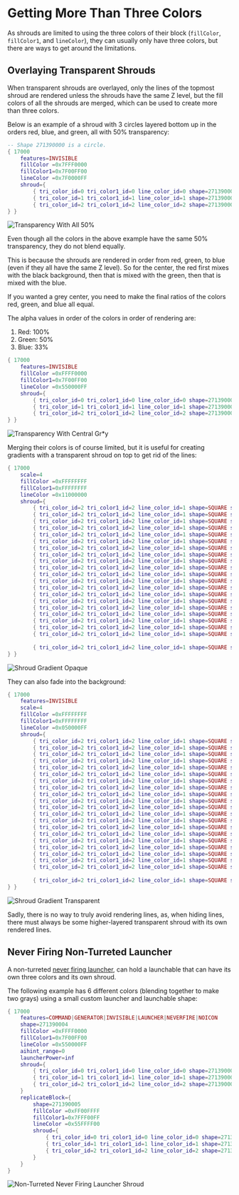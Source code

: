 # Getting More Than Three Colors
As shrouds are limited to using the three colors of their block (`fillColor`, `fillColor1`, and `lineColor`), they can usually only have three colors, but there are ways to get around the limitations.
## Overlaying Transparent Shrouds
When transparent shrouds are overlayed, only the lines of the topmost shroud are rendered unless the shrouds have the same Z level, but the fill colors of all the shrouds are merged, which can be used to create more than three colors.

Below is an example of a shroud with 3 circles layered bottom up in the orders red, blue, and green, all with 50% transparency:
```lua
-- Shape 271390000 is a circle.
{ 17000
	features=INVISIBLE
	fillColor =0x7FFF0000
	fillColor1=0x7F00FF00
	lineColor =0x7F0000FF
	shroud={
		{ tri_color_id=0 tri_color1_id=0 line_color_id=0 shape=271390000 size={10.0,10.0} offset={2.500, 2.500,0.01} }
		{ tri_color_id=1 tri_color1_id=1 line_color_id=1 shape=271390000 size={10.0,10.0} offset={4.665,-1.250,0.01} }
		{ tri_color_id=2 tri_color1_id=2 line_color_id=2 shape=271390000 size={10.0,10.0} offset={0.335,-1.250,0.01} }
} }
```

![Transparency With All 50%](./diagrams/shroud_transparency_50.png)

Even though all the colors in the above example have the same 50% transparency, they do not blend equally.

This is because the shrouds are rendered in order from red, green, to blue (even if they all have the same Z level). So for the center, the red first mixes with the black background, then that is mixed with the green, then that is mixed with the blue.

If you wanted a grey center, you need to make the final ratios of the colors red, green, and blue all equal.

The alpha values in order of the colors in order of rendering are:
1. Red:     100%
2. Green:    50%
3. Blue:     33%
```lua
{ 17000
	features=INVISIBLE
	fillColor =0xFFFF0000
	fillColor1=0x7F00FF00
	lineColor =0x550000FF
	shroud={
		{ tri_color_id=0 tri_color1_id=0 line_color_id=0 shape=271390000 size={10.0,10.0} offset={2.500, 2.500,0.01} }
		{ tri_color_id=1 tri_color1_id=1 line_color_id=1 shape=271390000 size={10.0,10.0} offset={4.665,-1.250,0.01} }
		{ tri_color_id=2 tri_color1_id=2 line_color_id=2 shape=271390000 size={10.0,10.0} offset={0.335,-1.250,0.01} }
} }
```
![Transparency With Central Gr*y](./diagrams/shroud_transparency_gr,y.png)

Merging their colors is of course limited, but it is useful for creating gradients with a transparent shroud on top to get rid of the lines:
```lua
{ 17000
	scale=4
	fillColor =0xFFFFFFFF
	fillColor1=0xFFFFFFFF
	lineColor =0x11000000
	shroud={
		{ tri_color_id=2 tri_color1_id=2 line_color_id=1 shape=SQUARE size={2* 1,20} offset={-10,0,0.01} }
		{ tri_color_id=2 tri_color1_id=2 line_color_id=1 shape=SQUARE size={2* 2,20} offset={-10,0,0.01} }
		{ tri_color_id=2 tri_color1_id=2 line_color_id=1 shape=SQUARE size={2* 3,20} offset={-10,0,0.01} }
		{ tri_color_id=2 tri_color1_id=2 line_color_id=1 shape=SQUARE size={2* 4,20} offset={-10,0,0.01} }
		{ tri_color_id=2 tri_color1_id=2 line_color_id=1 shape=SQUARE size={2* 5,20} offset={-10,0,0.01} }
		{ tri_color_id=2 tri_color1_id=2 line_color_id=1 shape=SQUARE size={2* 6,20} offset={-10,0,0.01} }
		{ tri_color_id=2 tri_color1_id=2 line_color_id=1 shape=SQUARE size={2* 7,20} offset={-10,0,0.01} }
		{ tri_color_id=2 tri_color1_id=2 line_color_id=1 shape=SQUARE size={2* 8,20} offset={-10,0,0.01} }
		{ tri_color_id=2 tri_color1_id=2 line_color_id=1 shape=SQUARE size={2* 9,20} offset={-10,0,0.01} }
		{ tri_color_id=2 tri_color1_id=2 line_color_id=1 shape=SQUARE size={2*10,20} offset={-10,0,0.01} }
		{ tri_color_id=2 tri_color1_id=2 line_color_id=1 shape=SQUARE size={2*11,20} offset={-10,0,0.01} }
		{ tri_color_id=2 tri_color1_id=2 line_color_id=1 shape=SQUARE size={2*12,20} offset={-10,0,0.01} }
		{ tri_color_id=2 tri_color1_id=2 line_color_id=1 shape=SQUARE size={2*13,20} offset={-10,0,0.01} }
		{ tri_color_id=2 tri_color1_id=2 line_color_id=1 shape=SQUARE size={2*14,20} offset={-10,0,0.01} }
		{ tri_color_id=2 tri_color1_id=2 line_color_id=1 shape=SQUARE size={2*15,20} offset={-10,0,0.01} }
		{ tri_color_id=2 tri_color1_id=2 line_color_id=1 shape=SQUARE size={2*16,20} offset={-10,0,0.01} }
		{ tri_color_id=2 tri_color1_id=2 line_color_id=1 shape=SQUARE size={2*17,20} offset={-10,0,0.01} }
		{ tri_color_id=2 tri_color1_id=2 line_color_id=1 shape=SQUARE size={2*18,20} offset={-10,0,0.01} }
		{ tri_color_id=2 tri_color1_id=2 line_color_id=1 shape=SQUARE size={2*19,20} offset={-10,0,0.01} }
		{ tri_color_id=2 tri_color1_id=2 line_color_id=1 shape=SQUARE size={2*20,20} offset={-10,0,0.01} }
		
		{ tri_color_id=2 tri_color1_id=2 line_color_id=1 shape=SQUARE size={2*20,20} offset={-10,0,0.03} }
} }
```
![Shroud Gradient Opaque](./diagrams/shroud_gradient_opaque.png)

They can also fade into the background:
```lua
{ 17000
	features=INVISIBLE
	scale=4
	fillColor =0xFFFFFFFF
	fillColor1=0xFFFFFFFF
	lineColor =0x050000FF
	shroud={
		{ tri_color_id=2 tri_color1_id=2 line_color_id=1 shape=SQUARE size={2* 1,20} offset={-10,0,0.01} }
		{ tri_color_id=2 tri_color1_id=2 line_color_id=1 shape=SQUARE size={2* 2,20} offset={-10,0,0.01} }
		{ tri_color_id=2 tri_color1_id=2 line_color_id=1 shape=SQUARE size={2* 3,20} offset={-10,0,0.01} }
		{ tri_color_id=2 tri_color1_id=2 line_color_id=1 shape=SQUARE size={2* 4,20} offset={-10,0,0.01} }
		{ tri_color_id=2 tri_color1_id=2 line_color_id=1 shape=SQUARE size={2* 5,20} offset={-10,0,0.01} }
		{ tri_color_id=2 tri_color1_id=2 line_color_id=1 shape=SQUARE size={2* 6,20} offset={-10,0,0.01} }
		{ tri_color_id=2 tri_color1_id=2 line_color_id=1 shape=SQUARE size={2* 7,20} offset={-10,0,0.01} }
		{ tri_color_id=2 tri_color1_id=2 line_color_id=1 shape=SQUARE size={2* 8,20} offset={-10,0,0.01} }
		{ tri_color_id=2 tri_color1_id=2 line_color_id=1 shape=SQUARE size={2* 9,20} offset={-10,0,0.01} }
		{ tri_color_id=2 tri_color1_id=2 line_color_id=1 shape=SQUARE size={2*10,20} offset={-10,0,0.01} }
		{ tri_color_id=2 tri_color1_id=2 line_color_id=1 shape=SQUARE size={2*11,20} offset={-10,0,0.01} }
		{ tri_color_id=2 tri_color1_id=2 line_color_id=1 shape=SQUARE size={2*12,20} offset={-10,0,0.01} }
		{ tri_color_id=2 tri_color1_id=2 line_color_id=1 shape=SQUARE size={2*13,20} offset={-10,0,0.01} }
		{ tri_color_id=2 tri_color1_id=2 line_color_id=1 shape=SQUARE size={2*14,20} offset={-10,0,0.01} }
		{ tri_color_id=2 tri_color1_id=2 line_color_id=1 shape=SQUARE size={2*15,20} offset={-10,0,0.01} }
		{ tri_color_id=2 tri_color1_id=2 line_color_id=1 shape=SQUARE size={2*16,20} offset={-10,0,0.01} }
		{ tri_color_id=2 tri_color1_id=2 line_color_id=1 shape=SQUARE size={2*17,20} offset={-10,0,0.01} }
		{ tri_color_id=2 tri_color1_id=2 line_color_id=1 shape=SQUARE size={2*18,20} offset={-10,0,0.01} }
		{ tri_color_id=2 tri_color1_id=2 line_color_id=1 shape=SQUARE size={2*19,20} offset={-10,0,0.01} }
		{ tri_color_id=2 tri_color1_id=2 line_color_id=1 shape=SQUARE size={2*20,20} offset={-10,0,0.01} }
		
		{ tri_color_id=2 tri_color1_id=2 line_color_id=1 shape=SQUARE size={2*20,20} offset={-10,0,0.03} }
} }
```
![Shroud Gradient Transparent](./diagrams/shroud_gradient_transparent.png)

Sadly, there is no way to truly avoid rendering lines, as, when hiding lines, there must always be some higher-layered transparent shroud with its own rendered lines.
## Never Firing Non-Turreted Launcher
A non-turreted [never firing launcher](./always_and_never_firing_weapons.html?highlight=LAUNCHER|NEVERFIRE), can hold a launchable that can have its own three colors and its own shroud.

The following example has 6 different colors (blending together to make two grays) using a small custom launcher and launchable shape:
```lua
{ 17000
	features=COMMAND|GENERATOR|INVISIBLE|LAUNCHER|NEVERFIRE|NOICON
	shape=271390004
	fillColor =0xFFFF0000
	fillColor1=0x7F00FF00
	lineColor =0x550000FF
	aihint_range=0
    launcherPower=inf
	shroud={
		{ tri_color_id=0 tri_color1_id=0 line_color_id=0 shape=271390002 size={10.0,10.0} offset={2.500, 2.500,0.02} }
		{ tri_color_id=1 tri_color1_id=1 line_color_id=1 shape=271390002 size={10.0,10.0} offset={4.665,-1.250,0.02} }
		{ tri_color_id=2 tri_color1_id=2 line_color_id=2 shape=271390002 size={10.0,10.0} offset={0.335,-1.250,0.02} }
	}
	replicateBlock={
		shape=271390005
		fillColor =0xFF00FFFF
		fillColor1=0x7FFF00FF
		lineColor =0x55FFFF00
		shroud={
			{ tri_color_id=0 tri_color1_id=0 line_color_id=0 shape=271390002 size={10.0,10.0} offset={22.500, 2.500,0.02} }
			{ tri_color_id=1 tri_color1_id=1 line_color_id=1 shape=271390002 size={10.0,10.0} offset={24.665,-1.250,0.02} }
			{ tri_color_id=2 tri_color1_id=2 line_color_id=2 shape=271390002 size={10.0,10.0} offset={20.335,-1.250,0.02} }
		}
	}
}
```
![Non-Turreted Never Firing Launcher Shroud](./diagrams/shroud_non-turreted_never_firing_launcher.png)